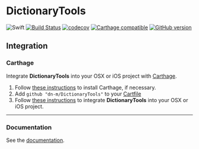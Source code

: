 # DictionaryTools

![Swift](https://img.shields.io/badge/%20in-swift%203.0-orange.svg) [![Build Status](https://travis-ci.org/dn-m/DictionaryTools.svg?branch=master)](https://travis-ci.org/dn-m/DictionaryTools) [![codecov](https://codecov.io/gh/dn-m/DictionaryTools/branch/master/graph/badge.svg)](https://codecov.io/gh/dn-m/DictionaryTools/) [![Carthage compatible](https://img.shields.io/badge/Carthage-compatible-4BC51D.svg?style=flat)](https://github.com/Carthage/Carthage)
[![GitHub version](https://badge.fury.io/gh/dn-m%2FDictionaryTools.svg)](https://badge.fury.io/gh/dn-m%2FDictionaryTools)

<a name="integration"></a>
## Integration

### Carthage
Integrate **DictionaryTools** into your OSX or iOS project with [Carthage](https://github.com/Carthage/Carthage).

1. Follow [these instructions](https://github.com/Carthage/Carthage#installing-carthage) to install Carthage, if necessary.
2. Add `github "dn-m/DictionaryTools"` to your [Cartfile](https://github.com/Carthage/Carthage/blob/master/Documentation/Artifacts.md#cartfile)
3. Follow [these instructions](https://github.com/Carthage/Carthage#adding-frameworks-to-an-application) to integrate **DictionaryTools** into your OSX or iOS project.

***

### Documentation

See the [documentation](http://dn-m.github.io/DictionaryTools/).
